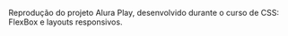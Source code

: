 Reprodução do projeto Alura Play, desenvolvido durante o curso de CSS: FlexBox e layouts responsivos.